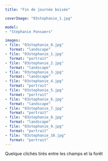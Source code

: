 ```yaml
---
title: "Fin de journée boisée"

coverImage: "03stephanie_1.jpg"

model: 
- "Stéphanie Ponsaers"

images:
- file: "03stephanie_0.jpg"
  format: "landscape"
- file: "03stephanie_1.jpg"
  format: "portrait"
- file: "03stephanie_2.jpg"
  format: "landscape"
- file: "03stephanie_3.jpg"
  format: "landscape"
- file: "03stephanie_4.jpg"
  format: "portrait"
- file: "03stephanie_5.jpg"
  format: "portrait"
- file: "03stephanie_6.jpg"
  format: "landscape"
- file: "03stephanie_7.jpg"
  format: "portrait"
- file: "03stephanie_8.jpg"
  format: "landscape"
- file: "03stephanie_9.jpg"
  format: "portrait"
- file: "03stephanie_10.jpg"
  format: "portrait"
---
```


Quelque clichés tirés entre les champs et la forêt